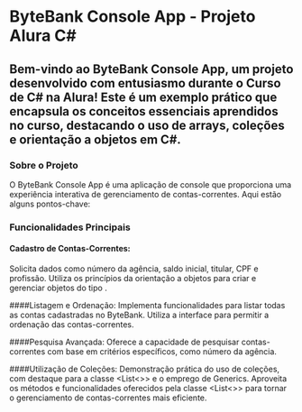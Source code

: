 # ByteBank Console App - Projeto Alura C#


## Bem-vindo ao ByteBank Console App, um projeto desenvolvido com entusiasmo durante o Curso de C# na Alura! Este é um exemplo prático que encapsula os conceitos essenciais aprendidos no curso, destacando o uso de arrays, coleções e orientação a objetos em C#.

### Sobre o Projeto
O ByteBank Console App é uma aplicação de console que proporciona uma experiência interativa de gerenciamento de contas-correntes. Aqui estão alguns pontos-chave:

### Funcionalidades Principais
#### Cadastro de Contas-Correntes:
Solicita dados como número da agência, saldo inicial, titular, CPF e profissão.
Utiliza os princípios da orientação a objetos para criar e gerenciar objetos do tipo <ContaCorrente>.

####Listagem e Ordenação:
Implementa funcionalidades para listar todas as contas cadastradas no ByteBank.
Utiliza a interface <IComparable> para permitir a ordenação das contas-correntes.

####Pesquisa Avançada:
Oferece a capacidade de pesquisar contas-correntes com base em critérios específicos, como número da agência.

####Utilização de Coleções:
Demonstração prática do uso de coleções, com destaque para a classe <List<>> e o emprego de Generics.
Aproveita os métodos e funcionalidades oferecidos pela classe <List<>> para tornar o gerenciamento de contas-correntes mais eficiente.
